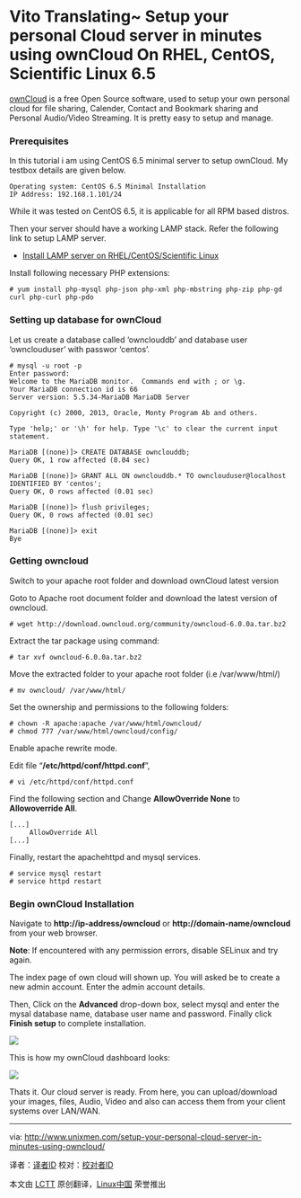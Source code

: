 Vito Translating~
Setup your personal Cloud server in minutes using ownCloud On RHEL, CentOS, Scientific Linux 6.5
================================================================================
[ownCloud][1] is a free Open Source software, used to setup your own personal cloud for file sharing, Calender, Contact and Bookmark sharing and Personal Audio/Video Streaming. It is pretty easy to setup and manage.

### Prerequisites ###

In this tutorial i am using CentOS 6.5 minimal server to setup ownCloud. My testbox details are given below.

    Operating system: CentOS 6.5 Minimal Installation
    IP Address: 192.168.1.101/24

While it was tested on CentOS 6.5, it is applicable for all RPM based distros.

Then your server should have a working LAMP stack. Refer the following link to setup LAMP server.

- [Install LAMP server on RHEL/CentOS/Scientific Linux][2]

Install following necessary PHP extensions:

    # yum install php-mysql php-json php-xml php-mbstring php-zip php-gd curl php-curl php-pdo

### Setting up database for ownCloud ###

Let us create a database called ‘ownclouddb’ and database user ‘ownclouduser’ with passwor ‘centos’.

    # mysql -u root -p
    Enter password: 
    Welcome to the MariaDB monitor.  Commands end with ; or \g.
    Your MariaDB connection id is 66
    Server version: 5.5.34-MariaDB MariaDB Server

    Copyright (c) 2000, 2013, Oracle, Monty Program Ab and others.

    Type 'help;' or '\h' for help. Type '\c' to clear the current input statement.

    MariaDB [(none)]> CREATE DATABASE ownclouddb;
    Query OK, 1 row affected (0.04 sec)

    MariaDB [(none)]> GRANT ALL ON ownclouddb.* TO ownclouduser@localhost IDENTIFIED BY 'centos';
    Query OK, 0 rows affected (0.01 sec)

    MariaDB [(none)]> flush privileges;
    Query OK, 0 rows affected (0.01 sec)

    MariaDB [(none)]> exit
    Bye

### Getting owncloud ###

Switch to your apache root folder and download ownCloud latest version

Goto to Apache root document folder and download the latest version of owncloud.

    # wget http://download.owncloud.org/community/owncloud-6.0.0a.tar.bz2

Extract the tar package using command:

    # tar xvf owncloud-6.0.0a.tar.bz2

Move the extracted folder to your apache root folder (i.e /var/www/html/)

    # mv owncloud/ /var/www/html/

Set the ownership and permissions to the following folders:

    # chown -R apache:apache /var/www/html/owncloud/
    # chmod 777 /var/www/html/owncloud/config/

Enable apache rewrite mode.

Edit file “**/etc/httpd/conf/httpd.conf**”,

    # vi /etc/httpd/conf/httpd.conf

Find the following section and Change **AllowOverride None** to **Allowoverride All**.

    [...]
         AllowOverride All
    [...]

Finally, restart the apachehttpd and mysql services.

    # service mysql restart
    # service httpd restart

### Begin ownCloud Installation ###

Navigate to **http://ip-address/owncloud** or **http://domain-name/owncloud** from your web browser.

**Note**: If encountered with any permission errors, disable SELinux and try again.

The index page of own cloud will shown up. You will asked be to create a new admin account. Enter the admin account details.

Then, Click on the **Advanced** drop-down box, select mysql and enter the mysal database name, database user name and password. Finally click **Finish setup** to complete installation.

![](http://180016988.r.cdn77.net/wp-content/uploads/2013/03/ownCloud-Mozilla-Firefox_001.jpg)

This is how my ownCloud dashboard looks:

![](http://180016988.r.cdn77.net/wp-content/uploads/2013/03/Files-ownCloud-Mozilla-Firefox_002.jpg)

Thats it. Our cloud server is ready. From here, you can upload/download your images, files, Audio, Video and also can access them from your client systems over LAN/WAN.

--------------------------------------------------------------------------------

via: http://www.unixmen.com/setup-your-personal-cloud-server-in-minutes-using-owncloud/

译者：[译者ID](https://github.com/译者ID) 校对：[校对者ID](https://github.com/校对者ID)

本文由 [LCTT](https://github.com/LCTT/TranslateProject) 原创翻译，[Linux中国](http://linux.cn/) 荣誉推出

[1]:https://owncloud.org/
[2]:http://www.unixmen.com/install-lamp-apache-with-mariadb-and-php-on-centosrhelscientific-linux-6/
